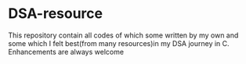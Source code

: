 # DSA-resource
This repository contain all codes of which some written by my own and some which I felt best(from many resources)in my DSA journey in C. Enhancements  are always welcome

